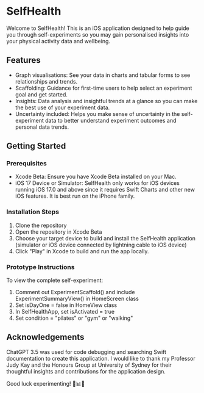 # SelfHealth
Welcome to SelfHealth! This is an iOS application designed to help guide you through self-experiments so you may gain personalised insights into your physical activity data and wellbeing.

## Features
- Graph visualisations: See your data in charts and tabular forms to see relationships and trends.
- Scaffolding: Guidance for first-time users to help select an experiment goal and get started.
- Insights: Data analysis and insightful trends at a glance so you can make the best use of your experiment data.
- Uncertainty included: Helps you make sense of uncertainty in the self-experiment data to better understand experiment outcomes and personal data trends.

## Getting Started
### Prerequisites
- Xcode Beta: Ensure you have Xcode Beta installed on your Mac. 
- iOS 17 Device or Simulator: SelfHealth only works for iOS devices running iOS 17.0 and above since it requires Swift Charts and other new iOS features. It is best run on the iPhone family.

### Installation Steps
1. Clone the repository
2. Open the repository in Xcode Beta
3. Choose your target device to build and install the SelfHealth application (simulator or iOS device connected by lightning cable to iOS device)
4. Click "Play" in Xcode to build and run the app locally.

### Prototype Instructions
To view the complete self-experiment:
1. Comment out ExperimentScaffold() and include ExperimentSummaryView() in HomeScreen class
2. Set isDayOne = false in HomeView class
3. In SelfHealthApp, set isActivated = true
4. Set condition = "pilates" or "gym" or "walking"

## Acknowledgements
ChatGPT 3.5 was used for code debugging and searching Swift documentation to create this application. I would like to thank my Professor Judy Kay and the Honours Group at University of Sydney for their thoughtful insights and contributions for the application design.

Good luck experimenting! 🧪📊✨

